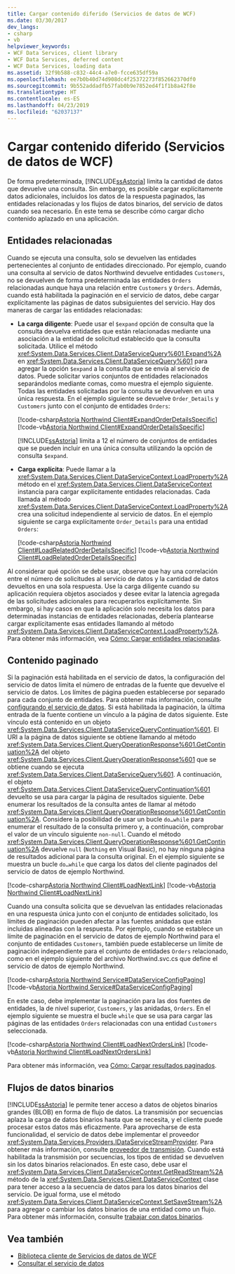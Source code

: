 ```yaml
---
title: Cargar contenido diferido (Servicios de datos de WCF)
ms.date: 03/30/2017
dev_langs:
- csharp
- vb
helpviewer_keywords:
- WCF Data Services, client library
- WCF Data Services, deferred content
- WCF Data Services, loading data
ms.assetid: 32f9b588-c832-44c4-a7e0-fcce635df59a
ms.openlocfilehash: ee7b0b40d74d908dc4f25372273f852662370df0
ms.sourcegitcommit: 9b552addadfb57fab0b9e7852ed4f1f1b8a42f8e
ms.translationtype: HT
ms.contentlocale: es-ES
ms.lasthandoff: 04/23/2019
ms.locfileid: "62037137"
---
```

# <a name="loading-deferred-content-wcf-data-services"></a>Cargar contenido diferido (Servicios de datos de WCF)
De forma predeterminada, [!INCLUDE[ssAstoria](../../../../includes/ssastoria-md.md)] limita la cantidad de datos que devuelve una consulta. Sin embargo, es posible cargar explícitamente datos adicionales, incluidos los datos de la respuesta paginados, las entidades relacionadas y los flujos de datos binarios, del servicio de datos cuando sea necesario. En este tema se describe cómo cargar dicho contenido aplazado en una aplicación.  
  
## <a name="related-entities"></a>Entidades relacionadas  
 Cuando se ejecuta una consulta, solo se devuelven las entidades pertenecientes al conjunto de entidades direccionado. Por ejemplo, cuando una consulta al servicio de datos Northwind devuelve entidades `Customers`, no se devuelven de forma predeterminada las entidades `Orders` relacionadas aunque haya una relación entre `Customers` y `Orders`. Además, cuando está habilitada la paginación en el servicio de datos, debe cargar explícitamente las páginas de datos subsiguientes del servicio. Hay dos maneras de cargar las entidades relacionadas:  
  
- **La carga diligente**: Puede usar el `$expand` opción de consulta que la consulta devuelva entidades que están relacionadas mediante una asociación a la entidad de solicitud establecido que la consulta solicitada. Utilice el método <xref:System.Data.Services.Client.DataServiceQuery%601.Expand%2A> en <xref:System.Data.Services.Client.DataServiceQuery%601> para agregar la opción `$expand` a la consulta que se envía al servicio de datos. Puede solicitar varios conjuntos de entidades relacionados separándolos mediante comas, como muestra el ejemplo siguiente. Todas las entidades solicitadas por la consulta se devuelven en una única respuesta. En el ejemplo siguiente se devuelve `Order_Details` y `Customers` junto con el conjunto de entidades `Orders`:  
  
     [!code-csharp[Astoria Northwind Client#ExpandOrderDetailsSpecific](../../../../samples/snippets/csharp/VS_Snippets_Misc/astoria_northwind_client/cs/source.cs#expandorderdetailsspecific)]
     [!code-vb[Astoria Northwind Client#ExpandOrderDetailsSpecific](../../../../samples/snippets/visualbasic/VS_Snippets_Misc/astoria_northwind_client/vb/source.vb#expandorderdetailsspecific)]  
  
     [!INCLUDE[ssAstoria](../../../../includes/ssastoria-md.md)] limita a 12 el número de conjuntos de entidades que se pueden incluir en una única consulta utilizando la opción de consulta `$expand`.  
  
- **Carga explícita**: Puede llamar a la <xref:System.Data.Services.Client.DataServiceContext.LoadProperty%2A> método en el <xref:System.Data.Services.Client.DataServiceContext> instancia para cargar explícitamente entidades relacionadas. Cada llamada al método <xref:System.Data.Services.Client.DataServiceContext.LoadProperty%2A> crea una solicitud independiente al servicio de datos. En el ejemplo siguiente se carga explícitamente `Order_Details` para una entidad `Orders`:  
  
     [!code-csharp[Astoria Northwind Client#LoadRelatedOrderDetailsSpecific](../../../../samples/snippets/csharp/VS_Snippets_Misc/astoria_northwind_client/cs/source.cs#loadrelatedorderdetailsspecific)]
     [!code-vb[Astoria Northwind Client#LoadRelatedOrderDetailsSpecific](../../../../samples/snippets/visualbasic/VS_Snippets_Misc/astoria_northwind_client/vb/source.vb#loadrelatedorderdetailsspecific)]  
  
 Al considerar qué opción se debe usar, observe que hay una correlación entre el número de solicitudes al servicio de datos y la cantidad de datos devueltos en una sola respuesta. Use la carga diligente cuando su aplicación requiera objetos asociados y desee evitar la latencia agregada de las solicitudes adicionales para recuperarlos explícitamente. Sin embargo, si hay casos en que la aplicación solo necesita los datos para determinadas instancias de entidades relacionadas, debería plantearse cargar explícitamente esas entidades llamando al método <xref:System.Data.Services.Client.DataServiceContext.LoadProperty%2A>. Para obtener más información, vea [Cómo: Cargar entidades relacionadas](../../../../docs/framework/data/wcf/how-to-load-related-entities-wcf-data-services.md).  
  
## <a name="paged-content"></a>Contenido paginado  
 Si la paginación está habilitada en el servicio de datos, la configuración del servicio de datos limita el número de entradas de la fuente que devuelve el servicio de datos. Los límites de página pueden establecerse por separado para cada conjunto de entidades. Para obtener más información, consulte [configurando el servicio de datos](../../../../docs/framework/data/wcf/configuring-the-data-service-wcf-data-services.md). Si está habilitada la paginación, la última entrada de la fuente contiene un vínculo a la página de datos siguiente. Este vínculo está contenido en un objeto <xref:System.Data.Services.Client.DataServiceQueryContinuation%601>. El URI a la página de datos siguiente se obtiene llamando al método <xref:System.Data.Services.Client.QueryOperationResponse%601.GetContinuation%2A> del objeto <xref:System.Data.Services.Client.QueryOperationResponse%601> que se obtiene cuando se ejecuta <xref:System.Data.Services.Client.DataServiceQuery%601>. A continuación, el objeto <xref:System.Data.Services.Client.DataServiceQueryContinuation%601> devuelto se usa para cargar la página de resultados siguiente. Debe enumerar los resultados de la consulta antes de llamar al método <xref:System.Data.Services.Client.QueryOperationResponse%601.GetContinuation%2A>. Considere la posibilidad de usar un bucle `do…while` para enumerar el resultado de la consulta primero y, a continuación, comprobar el valor de un vínculo siguiente `non-null`. Cuando el método <xref:System.Data.Services.Client.QueryOperationResponse%601.GetContinuation%2A> devuelve `null` (`Nothing` en Visual Basic), no hay ninguna página de resultados adicional para la consulta original. En el ejemplo siguiente se muestra un bucle `do…while` que carga los datos del cliente paginados del servicio de datos de ejemplo Northwind.  
  
 [!code-csharp[Astoria Northwind Client#LoadNextLink](../../../../samples/snippets/csharp/VS_Snippets_Misc/astoria_northwind_client/cs/source.cs#loadnextlink)]
 [!code-vb[Astoria Northwind Client#LoadNextLink](../../../../samples/snippets/visualbasic/VS_Snippets_Misc/astoria_northwind_client/vb/source.vb#loadnextlink)]  
  
 Cuando una consulta solicita que se devuelvan las entidades relacionadas en una respuesta única junto con el conjunto de entidades solicitado, los límites de paginación pueden afectar a las fuentes anidadas que están incluidas alineadas con la respuesta. Por ejemplo, cuando se establece un límite de paginación en el servicio de datos de ejemplo Northwind para el conjunto de entidades `Customers`, también puede establecerse un límite de paginación independiente para el conjunto de entidades `Orders` relacionado, como en el ejemplo siguiente del archivo Northwind.svc.cs que define el servicio de datos de ejemplo Northwind.  
  
 [!code-csharp[Astoria Northwind Service#DataServiceConfigPaging](../../../../samples/snippets/csharp/VS_Snippets_Misc/astoria_northwind_service/cs/northwind.svc.cs#dataserviceconfigpaging)]
 [!code-vb[Astoria Northwind Service#DataServiceConfigPaging](../../../../samples/snippets/visualbasic/VS_Snippets_Misc/astoria_northwind_service/vb/northwind.svc.vb#dataserviceconfigpaging)]  
  
 En este caso, debe implementar la paginación para las dos fuentes de entidades, la de nivel superior, `Customers`, y las anidadas, `Orders`. En el ejemplo siguiente se muestra el bucle `while` que se usa para cargar las páginas de las entidades `Orders` relacionadas con una entidad `Customers` seleccionada.  
  
 [!code-csharp[Astoria Northwind Client#LoadNextOrdersLink](../../../../samples/snippets/csharp/VS_Snippets_Misc/astoria_northwind_client/cs/source.cs#loadnextorderslink)]
 [!code-vb[Astoria Northwind Client#LoadNextOrdersLink](../../../../samples/snippets/visualbasic/VS_Snippets_Misc/astoria_northwind_client/vb/source.vb#loadnextorderslink)]  
  
 Para obtener más información, vea [Cómo: Cargar resultados paginados](../../../../docs/framework/data/wcf/how-to-load-paged-results-wcf-data-services.md).  
  
## <a name="binary-data-streams"></a>Flujos de datos binarios  
 [!INCLUDE[ssAstoria](../../../../includes/ssastoria-md.md)] le permite tener acceso a datos de objetos binarios grandes (BLOB) en forma de flujo de datos. La transmisión por secuencias aplaza la carga de datos binarios hasta que se necesita, y el cliente puede procesar estos datos más eficazmente. Para aprovecharse de esta funcionalidad, el servicio de datos debe implementar el proveedor <xref:System.Data.Services.Providers.IDataServiceStreamProvider>. Para obtener más información, consulte [proveedor de transmisión](../../../../docs/framework/data/wcf/streaming-provider-wcf-data-services.md). Cuando está habilitada la transmisión por secuencias, los tipos de entidad se devuelven sin los datos binarios relacionados. En este caso, debe usar el <xref:System.Data.Services.Client.DataServiceContext.GetReadStream%2A> método de la <xref:System.Data.Services.Client.DataServiceContext> clase para tener acceso a la secuencia de datos para los datos binarios del servicio. De igual forma, use el método <xref:System.Data.Services.Client.DataServiceContext.SetSaveStream%2A> para agregar o cambiar los datos binarios de una entidad como un flujo. Para obtener más información, consulte [trabajar con datos binarios](../../../../docs/framework/data/wcf/working-with-binary-data-wcf-data-services.md).  
  
## <a name="see-also"></a>Vea también

- [Biblioteca cliente de Servicios de datos de WCF](../../../../docs/framework/data/wcf/wcf-data-services-client-library.md)
- [Consultar el servicio de datos](../../../../docs/framework/data/wcf/querying-the-data-service-wcf-data-services.md)
